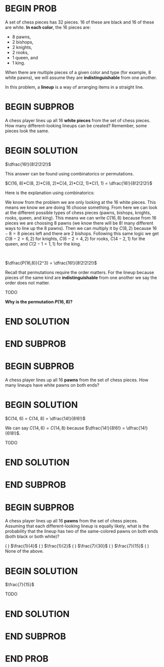 # BEGIN PROB

A set of chess pieces has $32$ pieces. $16$ of these are black and $16$ of these are white. **In each color**, the $16$ pieces are:

- $8$ pawns,
- $2$ bishops,
- $2$ knights,
- $2$ rooks,
- $1$ queen, and 
- $1$ king.

When there are multiple pieces of a given color and type (for example, $8$ white pawns), we will assume they are **indistinguishable** from one another.

In this problem, a **lineup** is a way of arranging items in a straight line.

# BEGIN SUBPROB

A chess player lines up all $16$ **white pieces** from the set of chess pieces. How many different-looking lineups can be created?
Remember, some pieces look the same.

# BEGIN SOLUTION

$\dfrac{16!}{8!2!2!2!}$

This answer can be found using combinatorics or permutations.
<br> 

$C(16, 8)*C(8, 2)*C(6, 2)*C(4, 2)*C(2, 1)*C(1, 1) = \dfrac{16!}{8!2!2!2!}$

Here is the explanation using combinatorics:

We know from the problem we are only looking at the $16$ white pieces. This means we know we are doing $16$ choose something. From here we can look at the different possible types of chess pieces (pawns, bishops, knights, rooks, queen, and king). This means we can write $C(16, 8)$ because from $16$ pieces we are choosing $8$ pawns (we know there will be $8!$ many different ways to line up the $8$ pawns). Then we can multiply it by $C(8, 2)$ because $16 - 8 = 8$ pieces left and there are $2$ bishops. Following this same logic we get $C(8 - 2 = 6, 2)$ for knights, $C(6-2 = 4, 2)$ for rooks, $C(4 - 2, 1)$ for the queen, and $C(2 - 1 = 1, 1)$ for the king.

<br>

$\dfrac{P(16,8)}{2^3} = \dfrac{16!}{8!2!2!2!}$

Recall that permutations require the order matters. For the lineup because pieces of the same kind are **indistinguishable** from one another we say the order does not matter.


TODO

**Why is the permutation $P(16, 8)$?**


# END SOLUTION

# END SUBPROB

# BEGIN SUBPROB

A chess player lines up all 16 **pawns** from the set of chess pieces. How many lineups have white pawns on both ends?

# BEGIN SOLUTION

$C(14, 6) = C(14, 8) = \dfrac{14!}{8!6!}$

We can say $C(14, 6) = C(14, 8)$ because $\dfrac{14!}{8!6!} = \dfrac{14!}{6!8!}$.

TODO

# END SOLUTION

# END SUBPROB

# BEGIN SUBPROB

A chess player lines up all 16 **pawns** from the set of
chess pieces. Assuming that each different-looking lineup is equally
likely, what is the probability that the lineup has two of the
same-colored pawns on both ends (both black or both white)?

( ) $\frac{1}{4}$
( ) $\frac{1}{2}$
( ) $\frac{7}{30}$
( ) $\frac{7}{15}$
( ) None of the above.

# BEGIN SOLUTION

$\frac{7}{15}$

TODO

# END SOLUTION

# END SUBPROB

# END PROB